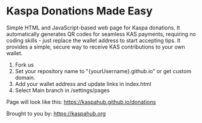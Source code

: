 # Kaspa Donations Made Easy
Simple HTML and JavaScript-based web page for Kaspa donations. It automatically generates QR codes for seamless KAS payments, requiring no coding skills - just replace the wallet address to start accepting tips. It provides a simple, secure way to receive KAS contributions to your own wallet.


1) Fork us
2) Set your repository name to "{yourUsername}.github.io" or get custom domain.
3) Add your wallet address and update links in index.html
4) Select Main branch in /settings/pages

Page will look like this: https://kaspahub.github.io/donations

Brought to you by: https://kaspahub.org
